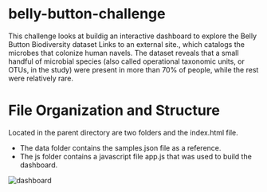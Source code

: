 # belly-button-challenge

This challenge looks at buildig an interactive dashboard to explore the Belly Button Biodiversity dataset Links to an external site., which catalogs the microbes that colonize human navels. The dataset reveals that a small handful of microbial species (also called operational taxonomic units, or OTUs, in the study) were present in more than 70% of people, while the rest were relatively rare.

# File Organization and Structure

Located in the parent directory are two folders and the index.html file.

* The data folder contains the samples.json file as a reference.
* The js folder contains a javascript file app.js that was used to build the dashboard.

![dashboard](https://user-images.githubusercontent.com/114575703/217951980-0c0838cc-e953-4ab7-891f-df8ccf5201dd.jpg)
